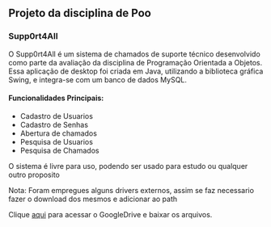 ## Projeto da disciplina de Poo
### Supp0rt4All

O Supp0rt4All é um sistema de chamados de suporte técnico desenvolvido como parte da avaliação da disciplina de Programação Orientada a Objetos. Essa aplicação de desktop foi criada em Java, utilizando a 
biblioteca gráfica Swing, e integra-se com um banco de dados MySQL.

#### Funcionalidades Principais:

- Cadastro de Usuarios
- Cadastro de Senhas
- Abertura de chamados
- Pesquisa de Usuarios
- Pesquisa de Chamados

O sistema é livre para uso, podendo ser usado para estudo ou qualquer outro proposito

Nota: Foram empregues alguns drivers externos, assim se faz necessario fazer o download dos mesmos e adicionar ao path

Clique [aqui]([https://github.com](https://drive.google.com/drive/folders/10JycmqfoD7d__TdrQbmY5jNwZHinG6GC?usp=sharing)) para acessar o GoogleDrive e baixar os arquivos.


